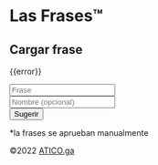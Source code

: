 # Las Frases&trade;

## Cargar frase

<form method="POST">
  <div id="error">{{error}}</div>
  <p><input type="text" name="frase" placeholder="Frase" /></span><br /><input type="text" name="nombre" placeholder="Nombre (opcional)" /><br /><input type="submit" value="Sugerir" /></p>
  <p>*la frases se aprueban manualmente</p>
</form>

&copy;2022 [ATICO.ga](https://atico.ga)